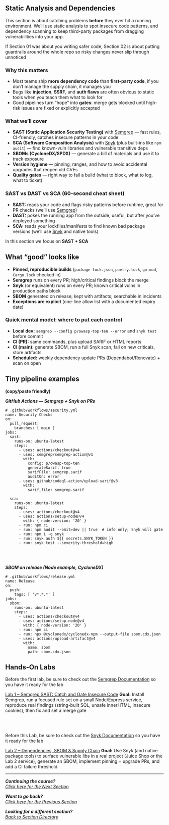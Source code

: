 ## Static Analysis and Dependencies
This section is about catching problems **before** they ever hit a running environment. We’ll use static analysis to spot insecure code patterns, and dependency scanning to keep third-party packages from dragging vulnerabilities into your app.

If Section 01 was about you writing safer code, Section 02 is about putting guardrails around the whole repo so risky changes never slip through unnoticed

### Why this matters
- Most teams ship **more dependency code** than **first-party code**, if you don’t manage the supply chain, it manages you
- Bugs like **injection**, **SSRF**, and **auth flaws** are often obvious to static tools when you teach them what to look for
- Good pipelines turn “hope” into **gates**: merge gets blocked until high-risk issues are fixed or explicitly accepted

### What we’ll cover
- **SAST (Static Application Security Testing)** with [Semgrep](/courseFiles/tools/semgrep.md) — fast rules, CI-friendly, catches insecure patterns in your code
- **SCA (Software Composition Analysis)** with [Snyk](/courseFiles/tools/snyk.md) (plus built-ins like ``npm audit``) — find known-vuln libraries and vulnerable transitive deps
- **SBOMs (CycloneDX/SPDX)** — generate a bill of materials and use it to track exposure
- **Version hygiene** — pinning, ranges, and how to avoid accidental upgrades that reopen old CVEs
- **Quality gates** — right way to fail a build (what to block, what to log, what to ticket)

### SAST vs DAST vs SCA (60-second cheat sheet)
- **SAST:** reads your code and flags risky patterns before runtime, great for PR checks (we’ll use [Semgrep](/courseFiles/tools/semgrep.md))
- **DAST:** pokes the running app from the outside, useful, but after you’ve deployed something
- **SCA:** reads your lockfiles/manifests to find known bad package versions (we’ll use [Snyk](/courseFiles/tools/snyk.md) and native tools)

In this section we focus on **SAST + SCA**

## What “good” looks like
- **Pinned, reproducible builds** (``package-lock.json``, ``poetry.lock``, ``go.mod``, ``Cargo.lock`` checked in)
- **Semgrep** runs on every PR; high/critical findings block the merge
- **Snyk** (or equivalent) runs on every PR; known critical vulns in production paths block
- **SBOM** generated on release; kept with artifacts; searchable in incidents
- **Exceptions are explicit** (one-line allow list with a documented expiry date)

### Quick mental model: where to put each control
- **Local dev:** ``semgrep --config p/owasp-top-ten --error`` and ``snyk test`` before commit
- **CI (PR):** same commands, plus upload SARIF or HTML reports
- **CI (main):** generate SBOM, run a full Snyk scan, fail on new criticals, store artifacts
- **Scheduled:** weekly dependency update PRs (Dependabot/Renovate) + scan on open

## Tiny pipeline examples 
**(copy/paste friendly)**


***GitHub Actions — Semgrep + Snyk on PRs***
```
# .github/workflows/security.yml
name: Security Checks
on:
  pull_request:
    branches: [ main ]
jobs:
  sast:
    runs-on: ubuntu-latest
    steps:
      - uses: actions/checkout@v4
      - uses: semgrep/semgrep-action@v1
        with:
          config: p/owasp-top-ten
          generateSarif: true
          sarifFile: semgrep.sarif
          auditOn: error
      - uses: github/codeql-action/upload-sarif@v3
        with:
          sarif_file: semgrep.sarif

  sca:
    runs-on: ubuntu-latest
    steps:
      - uses: actions/checkout@v4
      - uses: actions/setup-node@v4
        with: { node-version: '20' }
      - run: npm ci
      - run: npm audit --omit=dev || true  # info only; Snyk will gate
      - run: npm i -g snyk
      - run: snyk auth ${{ secrets.SNYK_TOKEN }}
      - run: snyk test --severity-threshold=high
```

<br><br>

***SBOM on release (Node example, CycloneDX)***
```
# .github/workflows/release.yml
name: Release
on:
  push:
    tags: [ 'v*.*.*' ]
jobs:
  sbom:
    runs-on: ubuntu-latest
    steps:
      - uses: actions/checkout@v4
      - uses: actions/setup-node@v4
        with: { node-version: '20' }
      - run: npm ci
      - run: npx @cyclonedx/cyclonedx-npm --output-file sbom.cdx.json
      - uses: actions/upload-artifact@v4
        with:
          name: sbom
          path: sbom.cdx.json
```

## Hands-On Labs
Before the first lab, be sure to check out the [Semgrep Documentation](/courseFiles/tools/semgrep.md) so you have it ready for the lab

[Lab 1 – Semgrep SAST: Catch and Gate Insecure Code](/courseFiles/Section_02-staticAnalysisAndDependencies/Lab1.md)
**Goal:** Install Semgrep, run a focused rule set on a small Node/Express service, reproduce real findings (string-built SQL, unsafe innerHTML, insecure cookies), then fix and set a merge gate

<br><br>

Before this Lab, be sure to check out the [Snyk Documentation](/courseFiles/tools/snyk.md) so you have it ready for the lab

[Lab 2 – Dependencies, SBOM & Supply Chain](/courseFiles/Section_02-staticAnalysisAndDependencies/Lab2.md)
**Goal:** Use Snyk (and native package tools) to surface vulnerable libs in a real project (Juice Shop or the Lab 2 service), generate an SBOM, implement pinning + upgrade PRs, and add a CI failure threshold


***                                                       

<b><i>Continuing the course?</b>
</br>
[Click here for the Next Section](/courseFiles/Section_03-ciCdAndSecretsManagement/secretsManagement.md)</i>

<b><i>Want to go back?</b>
</br>
[Click here for the Previous Section](/courseFiles/Section_01-secureCoding_Basics/secureCoding_Basics.md)

<b><i>Looking for a different section? </b></br>[Back to Section Directory](/coursenavigation.md)</i>
